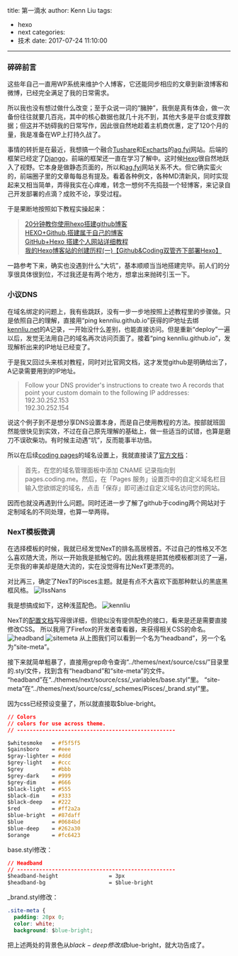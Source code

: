 title: 第一滴水
author: Kenn Liu
tags:
  - hexo
  - next
categories:
  - 技术
date: 2017-07-24 11:10:00
---
### 碎碎前言
这些年自己一直用WP系统来维护个人博客，它还能同步相应的文章到新浪博客和微博，已经完全满足了我的日常需求。  

所以我也没有想过做什么改变；至于众说一词的“臃肿”，我倒是真有体会，做一次备份往往就要几百兆，其中的核心数据也就几十兆不到，其他大多是平台或支撑数据；但这并不妨碍我的日常写作，因此很自然地趁着主机商优惠，定了120个月的量，我是准备在WP上打持久战了。  

事情的转折是在最近，我想搞一个融合[Tushare](http://tushare.org/)和[Excharts](http://echarts.baidu.com/)的[ag.fyi](http://ag.fyi)网站。后端的框架已经定了[Django](https://www.djangoproject.com/)，前端的框架还一直在学习了解中。这时候[Hexo](https://hexo.io/)很自然地跃入了视野。它本身是做静态页面的，所以和[ag.fyi](http://ag.fyi)网站关系不大。但它确实蛮火的，前端圈子里的文章每每总有提及。看着各种例文，各种MD清新风，同时实现起来又相当简单，弄得我实在心痒难，转念一想何不先捣鼓一个轻博客，来记录自己开发部署的点滴？成败不论，享受过程。
  
于是果断地按照如下教程实操起来：  
>[20分钟教你使用hexo搭建github博客](http://www.jianshu.com/p/e99ed60390a8)  
>[HEXO+Github,搭建属于自己的博客](http://www.jianshu.com/p/465830080ea9)  
>[GitHub+Hexo 搭建个人网站详细教程](https://zhuanlan.zhihu.com/p/26625249)    
>[我的Hexo博客站的创建历程(一)【Github&Coding双管齐下部署Hexo】](https://zhuanlan.zhihu.com/p/27100035)  

一路参考下来，确实也没遇到什么“大坑”，基本顺顺当当地搭建完毕。前人们的分享很具体很到位，不过我还是有两个地方，想拿出来抛砖引玉一下。


### 小议DNS
在域名绑定的问题上，我有些跳跃，没有一步一步地按照上述教程里的步骤做。只是依照自己的理解，直接用“ping kennliu.github.io”获得的IP地址去绑[kennliu.net](http://kennliu.net)的A记录，一开始没什么差别，也能直接访问。但是重新“deploy”一遍以后，发觉无法用自己的域名再次访问页面了。接着“ping kennliu.github.io”，发现解析出来的IP地址已经变了。  

于是我又回过头来核对教程，同时对比官网文档，这才发觉github是明确给出了，A记录需要用到的IP地址。
>Follow your DNS provider's instructions to create two A records that point your custom domain to the following IP addresses:  
>192.30.252.153  
>192.30.252.154
 
说这个例子到不是想分享DNS设置本身，而是自己使用教程的方法。按部就班固然能很快见到实效，不过在自己原先理解的基础上，做一些适当的试错，也算是磨刀不误砍柴功。有时候主动遇“坑”，反而能事半功倍。  

所以在后续[coding pages](http://pages.coding.net)的域名设置上，我就直接读了[官方文档](https://coding.net/help/doc/pages/getting-started.html)：
>首先，在您的域名管理面板中添加 CNAME 记录指向到 pages.coding.me。然后，在「Pages 服务」设置页中的自定义域名栏目输入您欲绑定的域名，点击「保存」即可通过自定义域名访问您的网站。
 
因而也就没再遇到什么问题。同时还进一步了解了github于coding两个网站对于定制域名的不同处理，也算一举两得。
 
 
### NexT模板微调
在选择模板的时候，我就已经发觉NexT的排名高居榜首。不过自己的性格又不怎么喜欢随大流，所以一开始我是抵触它的。因此我楞是把其他模板都浏览了一遍，无奈我的审美却是随大流的，实在没觉得有比NexT更漂亮的。

对比再三，确定了NexT的Pisces主题。就是有点不大喜欢下面那种默认的黑底黑框风格。
![IIssNans](http://otjuqenwm.bkt.clouddn.com/IIssNans.PNG)

我是想搞成如下，这种浅蓝配色。
![kennliu](http://otjuqenwm.bkt.clouddn.com/kennliu.PNG)

NexT的[配置文档](http://theme-next.iissnan.com)写得很详细，但貌似没有提供配色的接口，看来是还是需要直接修改CSS。
所以我用了Firefox的开发者查看器，来获得相关CSS的命名。
![headband](http://otjuqenwm.bkt.clouddn.com/headband.png)
![sitemeta](http://otjuqenwm.bkt.clouddn.com/sitemeta.png)
从上图我们可以看到一个名为“headband”，另一个名为“site-meta”。

接下来就简单粗暴了，直接用grep命令查询“../themes/next/source/css/”目录里的.styl文件，找到含有“headband”和“site-meta”的文件。
“headband”在“../themes/next/source/css/_variables/base.styl”里。
“site-meta”在“../themes/next/source/css/_schemes/Pisces/_brand.styl”里。

因为css已经预设变量了，所以就直接取$blue-bright。
```css
// Colors
// colors for use across theme.
// --------------------------------------------------

$whitesmoke   = #f5f5f5
$gainsboro    = #eee
$gray-lighter = #ddd
$grey-light   = #ccc
$grey         = #bbb
$grey-dark    = #999
$grey-dim     = #666
$black-light  = #555
$black-dim    = #333
$black-deep   = #222
$red          = #ff2a2a
$blue-bright  = #87daff
$blue         = #0684bd
$blue-deep    = #262a30
$orange       = #fc6423
```


base.styl修改：
```css
// Headband
// --------------------------------------------------
$headband-height                = 3px
$headband-bg                    = $blue-bright
```


_brand.styl修改：
```css
.site-meta {
  padding: 20px 0;
  color: white;
  background: $blue-bright;
```

把上述两处的背景色从$black-deep修改成$blue-bright，就大功告成了。
